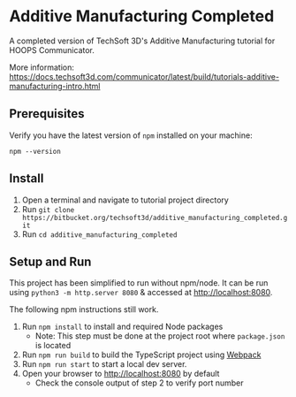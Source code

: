 # Additive Manufacturing Completed

A completed version of TechSoft 3D's Additive Manufacturing tutorial for HOOPS Communicator.

More information: https://docs.techsoft3d.com/communicator/latest/build/tutorials-additive-manufacturing-intro.html



## Prerequisites

Verify you have the latest version of `npm` installed on your machine:

`npm --version`

## Install

1. Open a terminal and navigate to tutorial project directory
2. Run `git clone https://bitbucket.org/techsoft3d/additive_manufacturing_completed.git`
3. Run `cd additive_manufacturing_completed`



## Setup and Run


This project has been simplified to run without npm/node.
It can be run using `python3 -m http.server 8080` & accessed at [http://localhost:8080](http://localhost:8080).


The following npm instructions still work.

1. Run `npm install` to install and required Node packages
    * Note: This step must be done at the project root where `package.json` is located
2. Run `npm run build` to build the TypeScript project using [Webpack](https://webpack.js.org/)
3. Run `npm run start` to start a local dev server.
4. Open your browser to [http://localhost:8080](http://localhost:8080) by default
    * Check the console output of step 2 to verify port number
